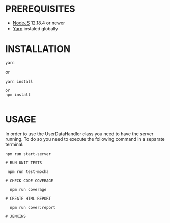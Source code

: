 # PREREQUISITES

* [NodeJS](https://nodejs.org/en/) 12.18.4 or newer
* [Yarn](https://www.npmjs.com/package/yarn) instaled globally

# INSTALLATION

```
yarn
```

or

```
yarn install

or
npm install 


```

# USAGE

In order to use the UserDataHandler class you need to have the server running.
To do so you need to execute the following command in a separate terminal:
```
npm run start-server

# RUN UNIT TESTS

 npm run test-mocha

# CHECK CODE COVERAGE

  npm run coverage

# CREATE HTML REPORT

  npm run cover:report

# JENKINS  
```
